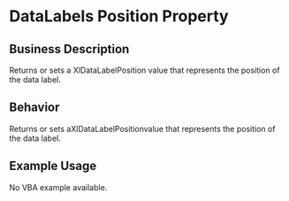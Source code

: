 # DataLabels Position Property

## Business Description
Returns or sets a XlDataLabelPosition value that represents the position of the data label.

## Behavior
Returns or sets aXlDataLabelPositionvalue that represents the position of the data label.

## Example Usage
No VBA example available.